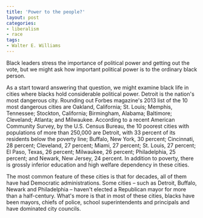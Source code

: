 ```yaml
---
title: 'Power to the people?'
layout: post
categories:
- liberalism
- race
tags:
- Walter E. Williams
---
```


Black leaders stress the importance of political power and getting out the vote, but we might ask how important political power is to the ordinary black person.  
   
As a start toward answering that question, we might examine black life in cities where blacks hold considerable political power. Detroit is the nation's most dangerous city. Rounding out Forbes magazine's 2013 list of the 10 most dangerous cities are Oakland, California; St. Louis; Memphis, Tennessee; Stockton, California; Birmingham, Alabama; Baltimore; Cleveland; Atlanta; and Milwaukee. According to a recent American Community Survey, by the U.S. Census Bureau, the 10 poorest cities with populations of more than 250,000 are Detroit, with 33 percent of its residents below the poverty line; Buffalo, New York, 30 percent; Cincinnati, 28 percent; Cleveland, 27 percent; Miami, 27 percent; St. Louis, 27 percent; El Paso, Texas, 26 percent; Milwaukee, 26 percent; Philadelphia, 25 percent; and Newark, New Jersey, 24 percent. In addition to poverty, there is grossly inferior education and high welfare dependency in these cities.

The most common feature of these cities is that for decades, all of them have had Democratic administrations. Some cities – such as Detroit, Buffalo, Newark and Philadelphia – haven't elected a Republican mayor for more than a half-century. What's more is that in most of these cities, blacks have been mayors, chiefs of police, school superintendents and principals and have dominated city councils.